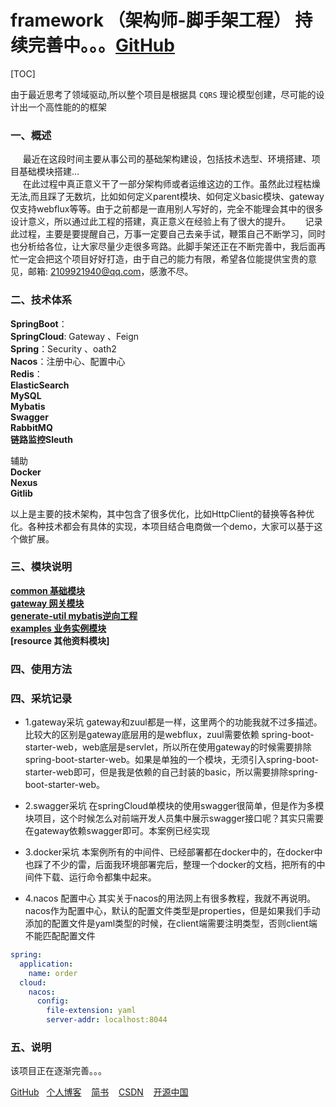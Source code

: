 #       framework （架构师-脚手架工程）  持续完善中。。。[GitHub](https://github.com/Lao-Feng/framework)
[TOC]

由于最近思考了领域驱动,所以整个项目是根据具 `CQRS` 理论模型创建，尽可能的设计出一个高性能的的框架

### 一、概述
&nbsp; &nbsp; &nbsp;最近在这段时间主要从事公司的基础架构建设，包括技术选型、环境搭建、项目基础模块搭建...<br>
&nbsp; &nbsp; &nbsp;在此过程中真正意义干了一部分架构师或者运维这边的工作。虽然此过程枯燥无法,而且踩了无数坑，比如如何定义parent模块、如何定义basic模块、gateway仅支持webflux等等。由于之前都是一直用别人写好的，完全不能理会其中的很多设计意义，所以通过此工程的搭建，真正意义在经验上有了很大的提升。
&nbsp; &nbsp; &nbsp;记录此过程，主要是要提醒自己，万事一定要自己去亲手试，鞭策自己不断学习，同时也分析给各位，让大家尽量少走很多弯路。此脚手架还正在不断完善中，我后面再忙一定会把这个项目好好打造，由于自己的能力有限，希望各位能提供宝贵的意见，邮箱: 2109921940@qq.com，感激不尽。

### 二、技术体系
**SpringBoot**：<br>
**SpringCloud**: Gateway 、Feign <br>
**Spring**：Security 、oath2 <br>
**Nacos**：注册中心、配置中心 <br>
**Redis**： <br>
**ElasticSearch** <br>
**MySQL** <br>
**Mybatis** <br>
**Swagger** <br>
**RabbitMQ** <br>
**链路监控Sleuth**<br>


辅助 <br>
**Docker** <br>
**Nexus** <br>
**Gitlib** <br>


以上是主要的技术架构，其中包含了很多优化，比如HttpClient的替换等各种优化。各种技术都会有具体的实现，本项目结合电商做一个demo，大家可以基于这个做扩展。

### 三、模块说明
**[common 基础模块](./common/README.md)** <br>
**[gateway 网关模块](./gateway/README.md)** <br>
**[generate-util mybatis逆向工程](./generate-uti/README.md)** <br>
**[examples 业务实例模块](./examples/README.md)** <br>
**[resource 其他资料模块]** <br>
### 四、使用方法


### 四、采坑记录
* 1.gateway采坑
gateway和zuul都是一样，这里两个的功能我就不过多描述。比较大的区别是gateway底层用的是webflux，zuul需要依赖 spring-boot-starter-web，web底层是servlet，所以所在使用gateway的时候需要排除spring-boot-starter-web。如果是单独的一个模块，无须引入spring-boot-starter-web即可，但是我是依赖的自己封装的basic，所以需要排除spring-boot-starter-web。

* 2.swagger采坑
在springCloud单模块的使用swagger很简单，但是作为多模块项目，这个时候怎么对前端开发人员集中展示swagger接口呢？其实只需要在gateway依赖swagger即可。本案例已经实现

* 3.docker采坑
本案例所有的中间件、已经部署都在docker中的，在docker中也踩了不少的雷，后面我环境部署完后，整理一个docker的文档，把所有的中间件下载、运行命令都集中起来。

* 4.nacos 配置中心
其实关于nacos的用法网上有很多教程，我就不再说明。nacos作为配置中心，默认的配置文件类型是properties，但是如果我们手动添加的配置文件是yaml类型的时候，在client端需要注明类型，否则client端不能匹配配置文件
```yaml
spring:
  application:
    name: order
  cloud:
    nacos:
      config:
        file-extension: yaml
        server-addr: localhost:8044
```

### 五、说明
该项目正在逐渐完善。。。


[GitHub](https://github.com/Lao-Feng)&nbsp; &nbsp;[个人博客](http://118.126.112.183:4000/) &nbsp; &nbsp;[简书](https://www.jianshu.com/u/63299b8dc868) &nbsp; &nbsp;[CSDN](https://blog.csdn.net/lao__feng) &nbsp; &nbsp;[开源中国](https://my.oschina.net/u/3865326)















